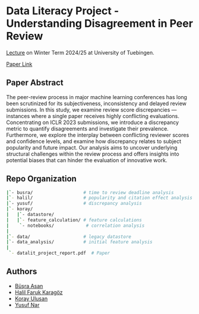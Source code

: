 # Data Literacy Project - Understanding Disagreement in Peer Review

[Lecture](https://www.mackelab.org/teaching/) on Winter Term 2024/25 at University of Tuebingen.

[Paper Link](./datalit_project_report.pdf)

## Paper Abstract

The peer-review process in major machine learning conferences has long been scrutinized for its subjectiveness, inconsistency and delayed review submissions. In this study, we examine review score discrepancies — instances where a single paper receives highly conflicting evaluations. Concentrating on ICLR 2023 submissions, we introduce a discrepancy metric to quantify disagreements and investigate their prevalence. Furthermore, we explore the interplay between conflicting reviewer scores and confidence levels, and examine how discrepancy relates to subject popularity and future impact. Our analysis aims to uncover underlying structural challenges within the review process and offers insights into potential biases that can hinder the evaluation of innovative work.


## Repo Organization

```sh
|`- busra/                   # time to review deadline analysis
|`- halil/                   # popularity and citation effect analysis
|`- yusuf/                   # discrepancy analysis
|`- koray/                 
|   |`- datastore/        
|   |`- feature_calculation/ # feature calculations
|    `- notebooks/            # correlation analysis 
|    
|`- data/                    # legacy datastore
|`- data_analysis/           # initial feature analysis
|
 `- datalit_project_report.pdf  # Paper
```


## Authors

- [Büşra Asan](https://github.com/busraasan)
- [Halil Faruk Karagöz](https://github.com/halilfarukkaragoz)
- [Koray Ulusan](https://github.com/KorayUlusan)
- [Yusuf Nar](https://github.com/Yusuf-Nar)
